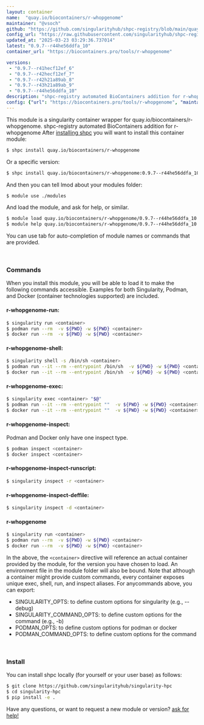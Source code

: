 ```yaml
---
layout: container
name:  "quay.io/biocontainers/r-whopgenome"
maintainer: "@vsoch"
github: "https://github.com/singularityhub/shpc-registry/blob/main/quay.io/biocontainers/r-whopgenome/container.yaml"
config_url: "https://raw.githubusercontent.com/singularityhub/shpc-registry/main/quay.io/biocontainers/r-whopgenome/container.yaml"
updated_at: "2025-03-23 03:29:36.737014"
latest: "0.9.7--r44he56ddfa_10"
container_url: "https://biocontainers.pro/tools/r-whopgenome"

versions:
 - "0.9.7--r41hecf12ef_6"
 - "0.9.7--r42hecf12ef_7"
 - "0.9.7--r42h21a89ab_8"
 - "0.9.7--r43h21a89ab_9"
 - "0.9.7--r44he56ddfa_10"
description: "shpc-registry automated BioContainers addition for r-whopgenome"
config: {"url": "https://biocontainers.pro/tools/r-whopgenome", "maintainer": "@vsoch", "description": "shpc-registry automated BioContainers addition for r-whopgenome", "latest": {"0.9.7--r44he56ddfa_10": "sha256:88e501b072bea39c3c1a2d52a43f32e07f17da6109063333cf51a313bac7cc0a"}, "tags": {"0.9.7--r41hecf12ef_6": "sha256:4cd432591ab478c4b526e4b7e92e06ef32339ca1c11fc0211a792553f109af09", "0.9.7--r42hecf12ef_7": "sha256:8e1dfe2a78dbfbe1b4383706f50f1bc1813c91fbde4ca5889926daf3b2d5eb2b", "0.9.7--r42h21a89ab_8": "sha256:71f763694008a02289f03032037de57f8cd1b1bb6e6f24741bdeef1992c79f34", "0.9.7--r43h21a89ab_9": "sha256:7f114de1c8d93e646045e2325f21399dd02b913fe3f7dee8c86ccd1cbcb9c6b7", "0.9.7--r44he56ddfa_10": "sha256:88e501b072bea39c3c1a2d52a43f32e07f17da6109063333cf51a313bac7cc0a"}, "docker": "quay.io/biocontainers/r-whopgenome"}
---
```


This module is a singularity container wrapper for quay.io/biocontainers/r-whopgenome.
shpc-registry automated BioContainers addition for r-whopgenome
After [installing shpc](#install) you will want to install this container module:


```bash
$ shpc install quay.io/biocontainers/r-whopgenome
```

Or a specific version:

```bash
$ shpc install quay.io/biocontainers/r-whopgenome:0.9.7--r44he56ddfa_10
```

And then you can tell lmod about your modules folder:

```bash
$ module use ./modules
```

And load the module, and ask for help, or similar.

```bash
$ module load quay.io/biocontainers/r-whopgenome/0.9.7--r44he56ddfa_10
$ module help quay.io/biocontainers/r-whopgenome/0.9.7--r44he56ddfa_10
```

You can use tab for auto-completion of module names or commands that are provided.

<br>

### Commands

When you install this module, you will be able to load it to make the following commands accessible.
Examples for both Singularity, Podman, and Docker (container technologies supported) are included.

#### r-whopgenome-run:

```bash
$ singularity run <container>
$ podman run --rm  -v ${PWD} -w ${PWD} <container>
$ docker run --rm  -v ${PWD} -w ${PWD} <container>
```

#### r-whopgenome-shell:

```bash
$ singularity shell -s /bin/sh <container>
$ podman run --it --rm --entrypoint /bin/sh  -v ${PWD} -w ${PWD} <container>
$ docker run --it --rm --entrypoint /bin/sh  -v ${PWD} -w ${PWD} <container>
```

#### r-whopgenome-exec:

```bash
$ singularity exec <container> "$@"
$ podman run --it --rm --entrypoint ""  -v ${PWD} -w ${PWD} <container> "$@"
$ docker run --it --rm --entrypoint ""  -v ${PWD} -w ${PWD} <container> "$@"
```

#### r-whopgenome-inspect:

Podman and Docker only have one inspect type.

```bash
$ podman inspect <container>
$ docker inspect <container>
```

#### r-whopgenome-inspect-runscript:

```bash
$ singularity inspect -r <container>
```

#### r-whopgenome-inspect-deffile:

```bash
$ singularity inspect -d <container>
```



#### r-whopgenome

```bash
$ singularity run <container>
$ podman run --rm  -v ${PWD} -w ${PWD} <container>
$ docker run --rm  -v ${PWD} -w ${PWD} <container>
```


In the above, the `<container>` directive will reference an actual container provided
by the module, for the version you have chosen to load. An environment file in the
module folder will also be bound. Note that although a container
might provide custom commands, every container exposes unique exec, shell, run, and
inspect aliases. For anycommands above, you can export:

 - SINGULARITY_OPTS: to define custom options for singularity (e.g., --debug)
 - SINGULARITY_COMMAND_OPTS: to define custom options for the command (e.g., -b)
 - PODMAN_OPTS: to define custom options for podman or docker
 - PODMAN_COMMAND_OPTS: to define custom options for the command

<br>

### Install

You can install shpc locally (for yourself or your user base) as follows:

```bash
$ git clone https://github.com/singularityhub/singularity-hpc
$ cd singularity-hpc
$ pip install -e .
```

Have any questions, or want to request a new module or version? [ask for help!](https://github.com/singularityhub/singularity-hpc/issues)